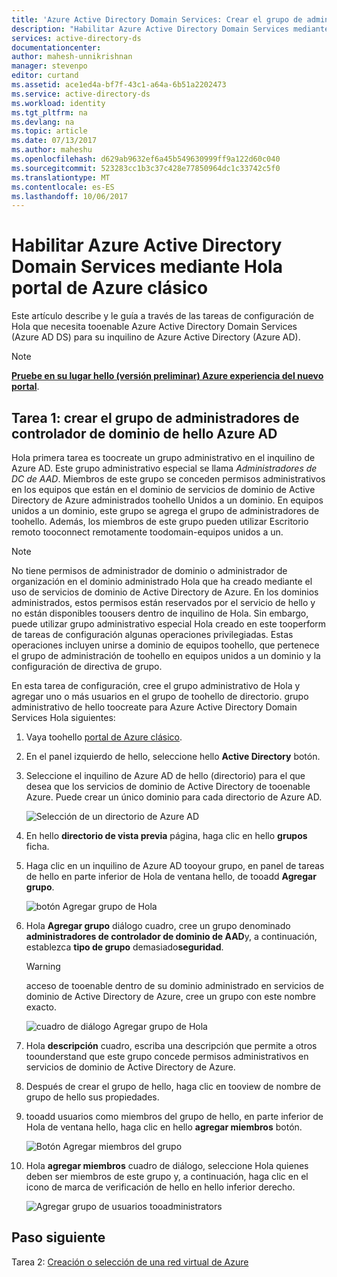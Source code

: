 ```yaml
---
title: 'Azure Active Directory Domain Services: Crear el grupo de administradores de controlador de dominio de hello Azure AD | Documentos de Microsoft'
description: "Habilitar Azure Active Directory Domain Services mediante Hola portal de Azure clásico"
services: active-directory-ds
documentationcenter: 
author: mahesh-unnikrishnan
manager: stevenpo
editor: curtand
ms.assetid: ace1ed4a-bf7f-43c1-a64a-6b51a2202473
ms.service: active-directory-ds
ms.workload: identity
ms.tgt_pltfrm: na
ms.devlang: na
ms.topic: article
ms.date: 07/13/2017
ms.author: maheshu
ms.openlocfilehash: d629ab9632ef6a45b549630999ff9a122d60c040
ms.sourcegitcommit: 523283cc1b3c37c428e77850964dc1c33742c5f0
ms.translationtype: MT
ms.contentlocale: es-ES
ms.lasthandoff: 10/06/2017
---
```

# <a name="enable-azure-active-directory-domain-services-using-hello-azure-classic-portal"></a>Habilitar Azure Active Directory Domain Services mediante Hola portal de Azure clásico
Este artículo describe y le guía a través de las tareas de configuración de Hola que necesita tooenable Azure Active Directory Domain Services (Azure AD DS) para su inquilino de Azure Active Directory (Azure AD).

> [!NOTE]
> [**Pruebe en su lugar hello (versión preliminar) Azure experiencia del nuevo portal**](active-directory-ds-getting-started.md). 
>

## <a name="task-1-create-hello-azure-ad-dc-administrators-group"></a>Tarea 1: crear el grupo de administradores de controlador de dominio de hello Azure AD
Hola primera tarea es toocreate un grupo administrativo en el inquilino de Azure AD. Este grupo administrativo especial se llama *Administradores de DC de AAD*. Miembros de este grupo se conceden permisos administrativos en los equipos que están en el dominio de servicios de dominio de Active Directory de Azure administrados toohello Unidos a un dominio. En equipos unidos a un dominio, este grupo se agrega el grupo de administradores de toohello. Además, los miembros de este grupo pueden utilizar Escritorio remoto tooconnect remotamente toodomain-equipos unidos a un.  

> [!NOTE]
> No tiene permisos de administrador de dominio o administrador de organización en el dominio administrado Hola que ha creado mediante el uso de servicios de dominio de Active Directory de Azure. En los dominios administrados, estos permisos están reservados por el servicio de hello y no están disponibles toousers dentro de inquilino de Hola. Sin embargo, puede utilizar grupo administrativo especial Hola creado en este tooperform de tareas de configuración algunas operaciones privilegiadas. Estas operaciones incluyen unirse a dominio de equipos toohello, que pertenece el grupo de administración de toohello en equipos unidos a un dominio y la configuración de directiva de grupo.
>

En esta tarea de configuración, cree el grupo administrativo de Hola y agregar uno o más usuarios en el grupo de toohello de directorio. grupo administrativo de hello toocreate para Azure Active Directory Domain Services Hola siguientes:

1. Vaya toohello [portal de Azure clásico](https://manage.windowsazure.com).
2. En el panel izquierdo de hello, seleccione hello **Active Directory** botón.
3. Seleccione el inquilino de Azure AD de hello (directorio) para el que desea que los servicios de dominio de Active Directory de tooenable Azure. Puede crear un único dominio para cada directorio de Azure AD.

    ![Selección de un directorio de Azure AD](./media/active-directory-domain-services-getting-started/select-aad-directory.png)
4. En hello **directorio de vista previa** página, haga clic en hello **grupos** ficha.
5. Haga clic en un inquilino de Azure AD tooyour grupo, en panel de tareas de hello en parte inferior de Hola de ventana hello, de tooadd **Agregar grupo**.

    ![botón Agregar grupo de Hola](./media/active-directory-domain-services-getting-started/add-group-button.png)
6. Hola **Agregar grupo** diálogo cuadro, cree un grupo denominado **administradores de controlador de dominio de AAD**y, a continuación, establezca **tipo de grupo** demasiado**seguridad**.

   > [!WARNING]
   > acceso de tooenable dentro de su dominio administrado en servicios de dominio de Active Directory de Azure, cree un grupo con este nombre exacto.
   >
   >

    ![cuadro de diálogo Agregar grupo de Hola](./media/active-directory-domain-services-getting-started/create-admin-group.png)
7. Hola **descripción** cuadro, escriba una descripción que permite a otros toounderstand que este grupo concede permisos administrativos en servicios de dominio de Active Directory de Azure.
8. Después de crear el grupo de hello, haga clic en tooview de nombre de grupo de hello sus propiedades.
9. tooadd usuarios como miembros del grupo de hello, en parte inferior de Hola de ventana hello, haga clic en hello **agregar miembros** botón.

    ![Botón Agregar miembros del grupo](./media/active-directory-domain-services-getting-started/add-group-members-button.png)
10. Hola **agregar miembros** cuadro de diálogo, seleccione Hola quienes deben ser miembros de este grupo y, a continuación, haga clic en el icono de marca de verificación de hello en hello inferior derecho.

    ![Agregar grupo de usuarios tooadministrators](./media/active-directory-domain-services-getting-started/add-group-members.png)


## <a name="next-step"></a>Paso siguiente
Tarea 2: [Creación o selección de una red virtual de Azure](active-directory-ds-getting-started-vnet.md)
